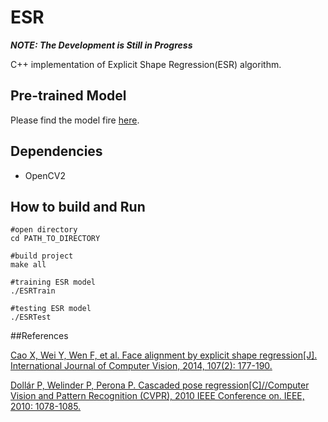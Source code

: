 # ESR

**_NOTE: The Development is Still in Progress_**

C++ implementation of Explicit Shape Regression(ESR) algorithm.

## Pre-trained Model
Please find the model fire [here](https://www.dropbox.com/s/fb9ctjn1cc653vf/myModel.txt?dl=0). 

## Dependencies
+ OpenCV2

## How to build and Run

```
#open directory
cd PATH_TO_DIRECTORY

#build project
make all

#training ESR model
./ESRTrain

#testing ESR model
./ESRTest
```

##References

[Cao X, Wei Y, Wen F, et al. Face alignment by explicit shape regression[J]. International Journal of Computer Vision, 2014, 107(2): 177-190.](http://download.springer.com/static/pdf/767/art%253A10.1007%252Fs11263-013-0667-3.pdf?originUrl=http%3A%2F%2Flink.springer.com%2Farticle%2F10.1007%2Fs11263-013-0667-3&token2=exp=1460503837~acl=%2Fstatic%2Fpdf%2F767%2Fart%25253A10.1007%25252Fs11263-013-0667-3.pdf%3ForiginUrl%3Dhttp%253A%252F%252Flink.springer.com%252Farticle%252F10.1007%252Fs11263-013-0667-3*~hmac=6505e6647730a48451f067d7ceb45fe222614be4990a779a370666c57c7d82f7)

[Dollár P, Welinder P, Perona P. Cascaded pose regression[C]//Computer Vision and Pattern Recognition (CVPR), 2010 IEEE Conference on. IEEE, 2010: 1078-1085.](http://ieeexplore.ieee.org/stamp/stamp.jsp?tp=&arnumber=5540094)

